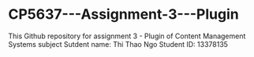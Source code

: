 # CP5637---Assignment-3---Plugin

This Github repository for assignment 3 - Plugin of Content Management Systems subject
Sutdent name: Thi Thao Ngo
Student ID: 13378135
